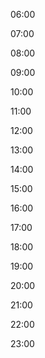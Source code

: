 06:00

07:00

08:00

09:00

10:00

11:00

12:00

13:00

14:00

15:00

16:00

17:00

18:00

19:00

20:00

21:00

22:00

23:00